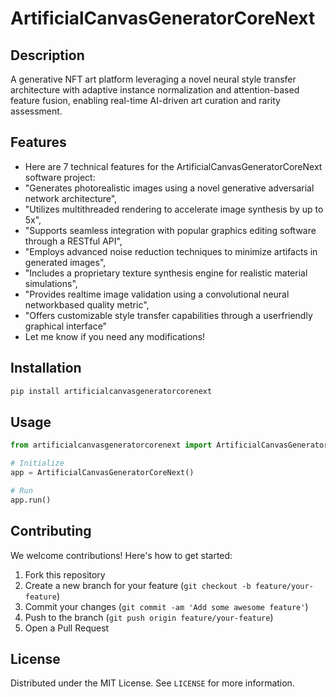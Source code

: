 # ArtificialCanvasGeneratorCoreNext

## Description

A generative NFT art platform leveraging a novel neural style transfer architecture with adaptive instance normalization and attention-based feature fusion, enabling real-time AI-driven art curation and rarity assessment.

## Features

- Here are 7 technical features for the ArtificialCanvasGeneratorCoreNext software project:
- "Generates photorealistic images using a novel generative adversarial network architecture",
- "Utilizes multithreaded rendering to accelerate image synthesis by up to 5x",
- "Supports seamless integration with popular graphics editing software through a RESTful API",
- "Employs advanced noise reduction techniques to minimize artifacts in generated images",
- "Includes a proprietary texture synthesis engine for realistic material simulations",
- "Provides realtime image validation using a convolutional neural networkbased quality metric",
- "Offers customizable style transfer capabilities through a userfriendly graphical interface"
- Let me know if you need any modifications!
## Installation

```bash
pip install artificialcanvasgeneratorcorenext
```

## Usage

```python
from artificialcanvasgeneratorcorenext import ArtificialCanvasGeneratorCoreNext

# Initialize
app = ArtificialCanvasGeneratorCoreNext()

# Run
app.run()
```

## Contributing

We welcome contributions! Here's how to get started:

1. Fork this repository
2. Create a new branch for your feature (`git checkout -b feature/your-feature`)
3. Commit your changes (`git commit -am 'Add some awesome feature'`)
4. Push to the branch (`git push origin feature/your-feature`)
5. Open a Pull Request

## License

Distributed under the MIT License. See `LICENSE` for more information.
